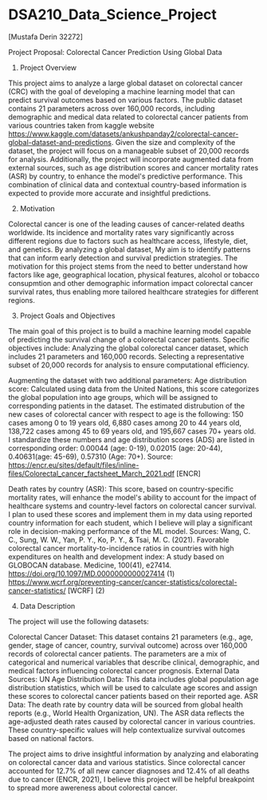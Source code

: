 # DSA210_Data_Science_Project
[Mustafa Derin 32272]

Project Proposal: Colorectal Cancer Prediction Using Global Data

1. Project Overview
   
This project aims to analyze a large global dataset on colorectal cancer (CRC) with the goal of developing a machine learning model that can predict survival outcomes based on various factors. The public dataset contains 21 parameters across over 160,000 records, including demographic and medical data related to colorectal cancer patients from various countries taken from kaggle website https://www.kaggle.com/datasets/ankushpanday2/colorectal-cancer-global-dataset-and-predictions. Given the size and complexity of the dataset, the project will focus on a manageable subset of 20,000 records for analysis. Additionally, the project will incorporate augmented data from external sources, such as age distribution scores and cancer mortality rates (ASR) by country, to enhance the model's predictive performance. This combination of clinical data and contextual country-based information is expected to provide more accurate and insightful predictions.

2. Motivation
   
Colorectal cancer is one of the leading causes of cancer-related deaths worldwide. Its incidence and mortality rates vary significantly across different regions due to factors such as healthcare access, lifestyle, diet, and genetics. By analyzing a global dataset, My aim is to identify patterns that can inform early detection and survival prediction strategies. The motivation for this project stems from the need to better understand how factors like age, geographical location, physical features, alcohol or tobacco consupmtion and other demographic information impact colorectal cancer survival rates, thus enabling more tailored healthcare strategies for different regions.

3. Project Goals and Objectives
   
The main goal of this project is to build a machine learning model capable of predicting the survival change of a colorectal cancer patients. Specific objectives include:
Analyzing the global colorectal cancer dataset, which includes 21 parameters and 160,000 records. Selecting a representative subset of 20,000 records for analysis to ensure computational efficiency.

Augmenting the dataset with two additional parameters:
Age distribution score: Calculated using data from the United Nations, this score categorizes the global population into age groups, which will be assigned to corresponding patients in the dataset. The estimated distrubution of the new cases of colorectal cancer with respect to age is the following: 150 cases among 0 to 19 years old, 6,880 cases among 20 to 44 years old, 138,722 cases among 45 to 69 years old, and 195,667 cases 70+ years old. I standardize these numbers and age distribution scores (ADS) are listed in corresponding order: 0.00044 (age: 0-19), 0.02015 (age: 20-44), 0.40631(age: 45-69), 0.57310 (Age: 70+).
Source: https://encr.eu/sites/default/files/inline-files/Colorectal_cancer_factsheet_March_2021.pdf [ENCR] 

Death rates by country (ASR): This score, based on country-specific mortality rates, will enhance the model's ability to account for the impact of healthcare systems and country-level factors on colorectal cancer survival. I plan to used these scores and implement them in my data using reported country information for each student, which I believe will play a significant role in decision-making performance of the ML model. Sources: Wang, C. C., Sung, W. W., Yan, P. Y., Ko, P. Y., & Tsai, M. C. (2021). Favorable colorectal cancer mortality-to-incidence ratios in countries with high expenditures on health and development index: A study based on GLOBOCAN database. Medicine, 100(41), e27414. https://doi.org/10.1097/MD.0000000000027414 (1) https://www.wcrf.org/preventing-cancer/cancer-statistics/colorectal-cancer-statistics/ [WCRF] (2)

4. Data Description
   
The project will use the following datasets:

Colorectal Cancer Dataset:
This dataset contains 21 parameters (e.g., age, gender, stage of cancer, country, survival outcome) across over 160,000 records of colorectal cancer patients.
The parameters are a mix of categorical and numerical variables that describe clinical, demographic, and medical factors influencing colorectal cancer prognosis.
External Data Sources:
UN Age Distribution Data: This data includes global population age distribution statistics, which will be used to calculate age scores and assign these scores to colorectal cancer patients based on their reported age.
ASR Data: The death rate by country data will be sourced from global health reports (e.g., World Health Organization, UN). The ASR data reflects the age-adjusted death rates caused by colorectal cancer in various countries. These country-specific values will help contextualize survival outcomes based on national factors.

The project aims to drive insightful information by analyzing and elaborating on colorectal cancer data and various statistics. Since colorectal cancer accounted for
12.7% of all new cancer diagnoses and 12.4% of all deaths due to cancer (ENCR, 2021), I believe this project will be helpful breakpoint to spread more awereness about colorectal cancer. 
